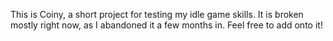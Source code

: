 This is Coiny, a short project for testing my idle game skills. It is broken mostly right now, as I abandoned it a few months in.
Feel free to add onto it!
